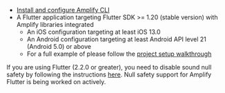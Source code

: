* [Install and configure Amplify CLI](https://docs.amplify.aws/cli/start/install)
* A Flutter application targeting Flutter SDK >= 1.20 (stable version) with Amplify libraries integrated
    * An iOS configuration targeting at least iOS 13.0
    * An Android configuration targeting at least Android API level 21 (Android 5.0) or above
    * For a full example of please follow the [project setup walkthrough](~/lib/project-setup/create-application.md)

<amplify-callout warning>

If you are using Flutter (2.2.0 or greater), you need to disable sound null safety by following the instructions [here](https://dart.dev/null-safety/unsound-null-safety#testing-or-running-mixed-version-programs). Null safety support for Amplify Flutter is being worked on actively.

</amplify-callout>